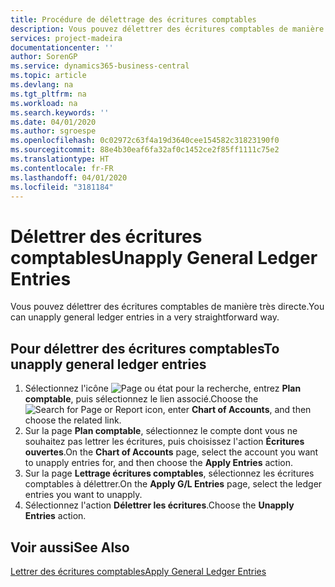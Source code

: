 ```yaml
---
title: Procédure de délettrage des écritures comptables
description: Vous pouvez délettrer des écritures comptables de manière très directe.
services: project-madeira
documentationcenter: ''
author: SorenGP
ms.service: dynamics365-business-central
ms.topic: article
ms.devlang: na
ms.tgt_pltfrm: na
ms.workload: na
ms.search.keywords: ''
ms.date: 04/01/2020
ms.author: sgroespe
ms.openlocfilehash: 0c02972c63f4a19d3640cee154582c31823190f0
ms.sourcegitcommit: 88e4b30eaf6fa32af0c1452ce2f85ff1111c75e2
ms.translationtype: HT
ms.contentlocale: fr-FR
ms.lasthandoff: 04/01/2020
ms.locfileid: "3181184"
---
```

# <a name="unapply-general-ledger-entries"></a><span data-ttu-id="d01b6-103">Délettrer des écritures comptables</span><span class="sxs-lookup"><span data-stu-id="d01b6-103">Unapply General Ledger Entries</span></span>
<span data-ttu-id="d01b6-104">Vous pouvez délettrer des écritures comptables de manière très directe.</span><span class="sxs-lookup"><span data-stu-id="d01b6-104">You can unapply general ledger entries in a very straightforward way.</span></span>  

## <a name="to-unapply-general-ledger-entries"></a><span data-ttu-id="d01b6-105">Pour délettrer des écritures comptables</span><span class="sxs-lookup"><span data-stu-id="d01b6-105">To unapply general ledger entries</span></span>  

1.  <span data-ttu-id="d01b6-106">Sélectionnez l'icône ![Page ou état pour la recherche](../../media/ui-search/search_small.png "Icône Page ou état pour la recherche"), entrez **Plan comptable**, puis sélectionnez le lien associé.</span><span class="sxs-lookup"><span data-stu-id="d01b6-106">Choose the ![Search for Page or Report](../../media/ui-search/search_small.png "Search for Page or Report icon") icon, enter **Chart of Accounts**, and then choose the related link.</span></span>  
2.  <span data-ttu-id="d01b6-107">Sur la page **Plan comptable**, sélectionnez le compte dont vous ne souhaitez pas lettrer les écritures, puis choisissez l'action **Écritures ouvertes**.</span><span class="sxs-lookup"><span data-stu-id="d01b6-107">On the **Chart of Accounts** page, select the account you want to unapply entries for, and then choose the **Apply Entries** action.</span></span>  
3.  <span data-ttu-id="d01b6-108">Sur la page **Lettrage écritures comptables**, sélectionnez les écritures comptables à délettrer.</span><span class="sxs-lookup"><span data-stu-id="d01b6-108">On the **Apply G/L Entries** page, select the ledger entries you want to unapply.</span></span>  
4.  <span data-ttu-id="d01b6-109">Sélectionnez l'action **Délettrer les écritures**.</span><span class="sxs-lookup"><span data-stu-id="d01b6-109">Choose the **Unapply Entries** action.</span></span>  

## <a name="see-also"></a><span data-ttu-id="d01b6-110">Voir aussi</span><span class="sxs-lookup"><span data-stu-id="d01b6-110">See Also</span></span>  
[<span data-ttu-id="d01b6-111">Lettrer des écritures comptables</span><span class="sxs-lookup"><span data-stu-id="d01b6-111">Apply General Ledger Entries</span></span>](how-to-apply-general-ledger-entries.md)
